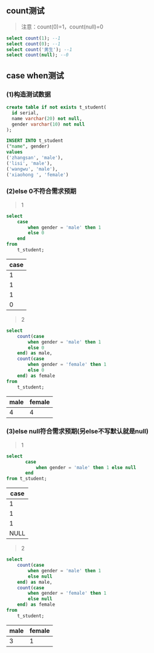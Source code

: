 



## count测试
> 注意：count(0)=1，count(null)=0
```sql
select count(1); --1
select count(0); --1
select count('男生'); --1
select count(null); --0
```

## case when测试

### (1)构造测试数据
```sql
create table if not exists t_student(
  id serial,
  name varchar(20) not null,
  gender varchar(10) not null
);

INSERT INTO t_student 
("name", gender) 
values
('zhangsan', 'male'),
('lisi', 'male'),
('wangwu', 'male'),
('xiaohong ', 'female')
```

### (2)else 0不符合需求预期
> 1
```sql
select
	case
		when gender = 'male' then 1
		else 0
	end
from
	t_student;
```
|case|
|----|
|1|
|1|
|1|
|0|

> 2
```sql
select
	count(case
		when gender = 'male' then 1
		else 0
	end) as male,
	count(case
		when gender = 'female' then 1
		else 0
	end) as female
from
	t_student;
```
|male|female|
|----|------|
|4|4|


### (3)else null符合需求预期(另else不写默认就是null)
> 1
```sql
select 
       case 
           when gender = 'male' then 1 else null 
       end
from t_student;
```
|case|
|----|
|1|
|1|
|1|
|NULL|

> 2
```sql
select
	count(case
		when gender = 'male' then 1
		else null
	end) as male,
	count(case
		when gender = 'female' then 1
		else null
	end) as female
from
	t_student;
``` 
|male|female|
|----|------|
|3|1|




